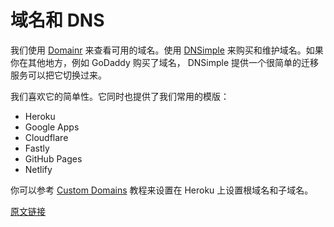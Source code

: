 # 域名和 DNS

我们使用 [Domainr](http://domai.nr/) 来查看可用的域名。使用 [DNSimple](http://dnsimple.com/) 来购买和维护域名。如果你在其他地方，例如 GoDaddy 购买了域名， DNSimple 提供一个很简单的迁移服务可以把它切换过来。

我们喜欢它的简单性。它同时也提供了我们常用的模版：

- Heroku
- Google Apps
- Cloudflare
- Fastly
- GitHub Pages
- Netlify

你可以参考 [Custom Domains](https://devcenter.heroku.com/articles/custom-domains) 教程来设置在 Heroku 上设置根域名和子域名。

[原文链接](https://thoughtbot.com/playbook/production/domain-names-and-dns)
